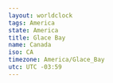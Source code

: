 ```yaml
---
layout: worldclock
tags: America
state: America
title: Glace Bay
name: Canada
iso: CA
timezone: America/Glace_Bay
utc: UTC -03:59
---
```


